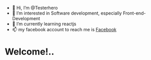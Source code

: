 - 👋 Hi, I’m @Testerhero
- 👀 I’m interested in Software development, especially Front-end-Development 
- 🌱 I’m currently learning reactjs
- 📫 my facebook account to reach me is [Facebook](https://www.facebook.com ) 

<!---
Testerhero/Testerhero is a ✨ special ✨ repository because its `README.md` (this file) appears on your GitHub profile.
You can click the Preview link to take a look at your changes.
--->

<p>
<h1>
Welcome!.. 
</h1>
</p>
<img src="nodejs.jpg" alt="">
